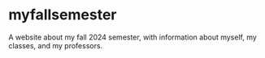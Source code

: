 # myfallsemester
A website about my fall 2024 semester, with information about myself, my classes, and my professors.

